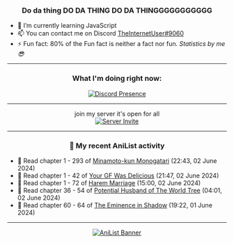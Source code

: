 <div align="center">

### Do da thing DO DA THING DO DA THINGGGGGGGGGGG
</div>

- 🌱 I’m currently learning JavaScript
- 📫 You can contact me on Discord [TheInternetUser#9060](https://discord.com/users/534117072796385300)
- ⚡ Fun fact: 80% of the Fun fact is neither a fact nor fun. _Statistics by me 😎_
<hr>

<div align="center">

### What I'm doing right now:
[![Discord Presence](https://lanyard.cnrad.dev/api/534117072796385300)](https://discord.com/users/534117072796385300)
<hr>

join my server it's open for all <br>
[![Server Invite](https://invidget.switchblade.xyz/bfYgVHxrSs)](https://discord.gg/bfYgVHxrSs)

<hr>
  
### 🌸 My recent AniList activity

</div>

<!-- ANILIST_ACTIVITY:start -->

-   📖 Read chapter 1 - 293 of [Minamoto-kun Monogatari](https://anilist.co/manga/60123) (22:43, 02 June 2024)
-   📖 Read chapter 1 - 42 of [Your GF Was Delicious](https://anilist.co/manga/169210) (21:47, 02 June 2024)
-   📖 Read chapter 1 - 72 of [Harem Marriage](https://anilist.co/manga/86283) (15:00, 02 June 2024)
-   📖 Read chapter 36 - 54 of [Potential Husband of The World Tree](https://anilist.co/manga/164510) (04:01, 02 June 2024)
-   📖 Read chapter 60 - 64 of [The Eminence in Shadow](https://anilist.co/manga/106758) (19:22, 01 June 2024)

<!-- ANILIST_ACTIVITY:end -->
<hr>

<div align="center">

[![AniList Banner](https://img.anili.st/User/929966)](https://anilist.co/user/TheInternetUser)

<!-- ![Profile views](https://gpvc.arturio.dev/TheInternetUse7) Since 2023-01-09 -->
<br>


</div>
